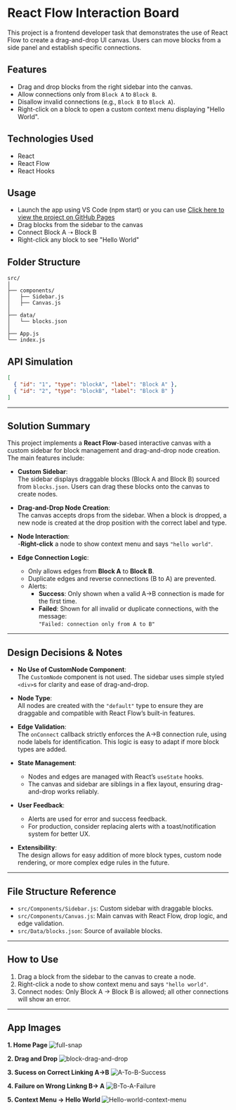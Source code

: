 # React Flow Interaction Board

This project is a frontend developer task that demonstrates the use of React Flow to create a drag-and-drop UI canvas. Users can move blocks from a side panel and establish specific connections.

## Features

- Drag and drop blocks from the right sidebar into the canvas.
- Allow connections only from `Block A` to `Block B`.
- Disallow invalid connections (e.g., `Block B` to `Block A`).
- Right-click on a block to open a custom context menu displaying "Hello World".

## Technologies Used

- React
- React Flow
- React Hooks

## Usage

- Launch the app using VS Code (npm start) or you can use [Click here to view the project on GitHub Pages](https://nikitakesharwani.github.io/React-Flow-Interaction-Board/)
- Drag blocks from the sidebar to the canvas
- Connect Block A ➝ Block B
- Right-click any block to see "Hello World"

## Folder Structure

```
src/
│
├── components/
│   ├── Sidebar.js
│   ├── Canvas.js
│
├── data/
│   └── blocks.json
│
├── App.js
└── index.js
```

## API Simulation

```json
[
  { "id": "1", "type": "blockA", "label": "Block A" },
  { "id": "2", "type": "blockB", "label": "Block B" }
]
```

---

## Solution Summary

This project implements a **React Flow**-based interactive canvas with a custom sidebar for block management and drag-and-drop node creation. The main features include:

- **Custom Sidebar**:  
  The sidebar displays draggable blocks (Block A and Block B) sourced from `blocks.json`. Users can drag these blocks onto the canvas to create nodes.

- **Drag-and-Drop Node Creation**:  
  The canvas accepts drops from the sidebar. When a block is dropped, a new node is created at the drop position with the correct label and type.

- **Node Interaction**:  
  -**Right-click** a node to show context menu and says `"hello world"`.

- **Edge Connection Logic**:
  - Only allows edges from **Block A** to **Block B**.
  - Duplicate edges and reverse connections (B to A) are prevented.
  - Alerts:
    - **Success**: Only shown when a valid A→B connection is made for the first time.
    - **Failed**: Shown for all invalid or duplicate connections, with the message:  
      `"Failed: connection only from A to B"`

---

## Design Decisions & Notes

- **No Use of CustomNode Component**:  
  The `CustomNode` component is not used. The sidebar uses simple styled `<div>`s for clarity and ease of drag-and-drop.

- **Node Type**:  
  All nodes are created with the `"default"` type to ensure they are draggable and compatible with React Flow’s built-in features.

- **Edge Validation**:  
  The `onConnect` callback strictly enforces the A→B connection rule, using node labels for identification. This logic is easy to adapt if more block types are added.

- **State Management**:

  - Nodes and edges are managed with React’s `useState` hooks.
  - The canvas and sidebar are siblings in a flex layout, ensuring drag-and-drop works reliably.

- **User Feedback**:

  - Alerts are used for error and success feedback.
  - For production, consider replacing alerts with a toast/notification system for better UX.

- **Extensibility**:  
  The design allows for easy addition of more block types, custom node rendering, or more complex edge rules in the future.

---

## File Structure Reference

- `src/Components/Sidebar.js`: Custom sidebar with draggable blocks.
- `src/Components/Canvas.js`: Main canvas with React Flow, drop logic, and edge validation.
- `src/Data/blocks.json`: Source of available blocks.

---

## How to Use

1. Drag a block from the sidebar to the canvas to create a node.
2. Right-click a node to show context menu and says `"hello world"`.
3. Connect nodes: Only Block A → Block B is allowed; all other connections will show an error.

---

## App Images

**1. Home Page**
![full-snap](https://github.com/user-attachments/assets/d04e1b53-3d2b-42b3-9c5b-5efebdcb54fa)


**2. Drag and Drop**
![block-drag-and-drop](https://github.com/user-attachments/assets/6f926211-80e9-498b-b22e-be9b9769b909)


**3. Sucess on Correct Linking A->B**
![A-To-B-Success](https://github.com/user-attachments/assets/74909b05-79a3-4124-85af-eb555231a544)


**4. Failure on Wrong Linkng B-> A**
![B-To-A-Failure](https://github.com/user-attachments/assets/9ebdf989-c27a-4ece-a6cc-ea6bfe3ccb7d)


**5. Context Menu -> Hello World**
![Hello-world-context-menu](https://github.com/user-attachments/assets/bd14ba41-e182-4466-b8ad-3aae1c4f8bd1)


